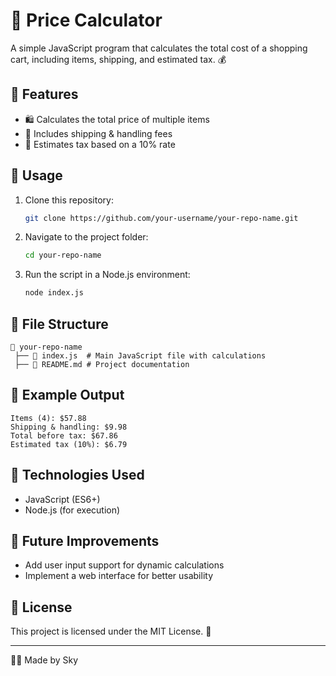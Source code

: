 # 🛒 Price Calculator

A simple JavaScript program that calculates the total cost of a shopping cart, including items, shipping, and estimated tax. 💰

## 📌 Features
- 🛍️ Calculates the total price of multiple items
- 🚚 Includes shipping & handling fees
- 🏦 Estimates tax based on a 10% rate

## 📝 Usage
1. Clone this repository:
   ```sh
   git clone https://github.com/your-username/your-repo-name.git
   ```
2. Navigate to the project folder:
   ```sh
   cd your-repo-name
   ```
3. Run the script in a Node.js environment:
   ```sh
   node index.js
   ```

## 📂 File Structure
```
📁 your-repo-name
 ├── 📄 index.js  # Main JavaScript file with calculations
 ├── 📄 README.md # Project documentation
```

## 📜 Example Output
```
Items (4): $57.88
Shipping & handling: $9.98
Total before tax: $67.86
Estimated tax (10%): $6.79
```

## 🚀 Technologies Used
- JavaScript (ES6+)
- Node.js (for execution)

## 🎯 Future Improvements
- Add user input support for dynamic calculations
- Implement a web interface for better usability

## 📖 License
This project is licensed under the MIT License. 📄

---

👨‍💻 Made by Sky
